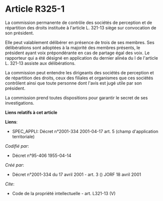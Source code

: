 # Article R325-1

La commission permanente de contrôle des sociétés de perception et de répartition des droits instituée à l'article L. 321-13
siège sur convocation de son président. 

Elle peut valablement délibérer en présence de trois de ses membres. Ses délibérations sont adoptées à la majorité des
membres présents, le président ayant voix prépondérante en cas de partage égal des voix. Le rapporteur qui a été désigné en
application du dernier alinéa du I de l'article L. 321-13 assiste aux délibérations. 

La commission peut entendre les dirigeants des sociétés de perception et de répartition des droits, ceux des filiales et
organismes que ces sociétés contrôlent ainsi que toute personne dont l'avis est jugé utile par son président. 

La commission prend toutes dispositions pour garantir le secret de ses investigations.

**Liens relatifs à cet article**

**Liens**:

  - SPEC_APPLI: Décret n°2001-334 2001-04-17 art. 5 (champ d'application territoriale)

_Codifié par_:

  - Décret n°95-406 1955-04-14

_Créé par_:

  - Décret n°2001-334 du 17 avril 2001 - art. 3 () JORF 18 avril 2001

_Cite_:

  - Code de la propriété intellectuelle - art. L321-13 (V)
